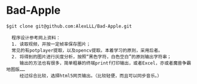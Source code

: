 # Bad-Apple

```
$git clone git@github.com:AlexLLL/Bad-Apple.git  
```

      程序设计参考网上资料：
      1. 读取视频，并按一定帧率保存图片；
      常见的有potplayer提取，以及opencv提取。本着学习的原则，采用后者。
      2. 将得到的图片进行灰度分析，按照“黑色字符，白色空白”的原则输出字符串；
         输出的方法也有很多，简单粗暴的终端printf打印输出，或者Excel，亦或者魔兽争霸地图版……
         经过综合比较，选择html5网页输出。（比较轻便，而且可以同步音乐。）
